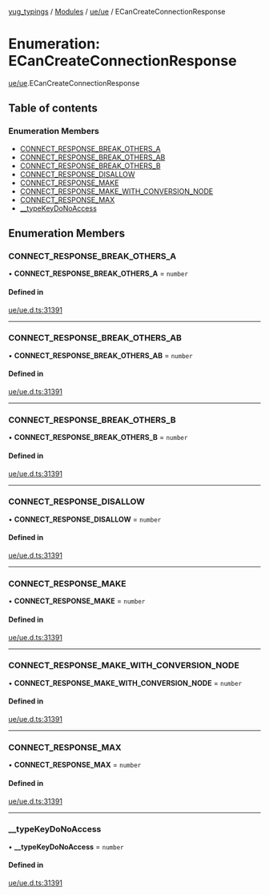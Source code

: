 [yug_typings](../README.md) / [Modules](../modules.md) / [ue/ue](../modules/ue_ue.md) / ECanCreateConnectionResponse

# Enumeration: ECanCreateConnectionResponse

[ue/ue](../modules/ue_ue.md).ECanCreateConnectionResponse

## Table of contents

### Enumeration Members

- [CONNECT\_RESPONSE\_BREAK\_OTHERS\_A](ue_ue.ECanCreateConnectionResponse.md#connect_response_break_others_a)
- [CONNECT\_RESPONSE\_BREAK\_OTHERS\_AB](ue_ue.ECanCreateConnectionResponse.md#connect_response_break_others_ab)
- [CONNECT\_RESPONSE\_BREAK\_OTHERS\_B](ue_ue.ECanCreateConnectionResponse.md#connect_response_break_others_b)
- [CONNECT\_RESPONSE\_DISALLOW](ue_ue.ECanCreateConnectionResponse.md#connect_response_disallow)
- [CONNECT\_RESPONSE\_MAKE](ue_ue.ECanCreateConnectionResponse.md#connect_response_make)
- [CONNECT\_RESPONSE\_MAKE\_WITH\_CONVERSION\_NODE](ue_ue.ECanCreateConnectionResponse.md#connect_response_make_with_conversion_node)
- [CONNECT\_RESPONSE\_MAX](ue_ue.ECanCreateConnectionResponse.md#connect_response_max)
- [\_\_typeKeyDoNoAccess](ue_ue.ECanCreateConnectionResponse.md#__typekeydonoaccess)

## Enumeration Members

### CONNECT\_RESPONSE\_BREAK\_OTHERS\_A

• **CONNECT\_RESPONSE\_BREAK\_OTHERS\_A** = `number`

#### Defined in

[ue/ue.d.ts:31391](https://github.com/YugMetaverse/yug_typings/blob/25cad34/ue/ue.d.ts#L31391)

___

### CONNECT\_RESPONSE\_BREAK\_OTHERS\_AB

• **CONNECT\_RESPONSE\_BREAK\_OTHERS\_AB** = `number`

#### Defined in

[ue/ue.d.ts:31391](https://github.com/YugMetaverse/yug_typings/blob/25cad34/ue/ue.d.ts#L31391)

___

### CONNECT\_RESPONSE\_BREAK\_OTHERS\_B

• **CONNECT\_RESPONSE\_BREAK\_OTHERS\_B** = `number`

#### Defined in

[ue/ue.d.ts:31391](https://github.com/YugMetaverse/yug_typings/blob/25cad34/ue/ue.d.ts#L31391)

___

### CONNECT\_RESPONSE\_DISALLOW

• **CONNECT\_RESPONSE\_DISALLOW** = `number`

#### Defined in

[ue/ue.d.ts:31391](https://github.com/YugMetaverse/yug_typings/blob/25cad34/ue/ue.d.ts#L31391)

___

### CONNECT\_RESPONSE\_MAKE

• **CONNECT\_RESPONSE\_MAKE** = `number`

#### Defined in

[ue/ue.d.ts:31391](https://github.com/YugMetaverse/yug_typings/blob/25cad34/ue/ue.d.ts#L31391)

___

### CONNECT\_RESPONSE\_MAKE\_WITH\_CONVERSION\_NODE

• **CONNECT\_RESPONSE\_MAKE\_WITH\_CONVERSION\_NODE** = `number`

#### Defined in

[ue/ue.d.ts:31391](https://github.com/YugMetaverse/yug_typings/blob/25cad34/ue/ue.d.ts#L31391)

___

### CONNECT\_RESPONSE\_MAX

• **CONNECT\_RESPONSE\_MAX** = `number`

#### Defined in

[ue/ue.d.ts:31391](https://github.com/YugMetaverse/yug_typings/blob/25cad34/ue/ue.d.ts#L31391)

___

### \_\_typeKeyDoNoAccess

• **\_\_typeKeyDoNoAccess** = `number`

#### Defined in

[ue/ue.d.ts:31391](https://github.com/YugMetaverse/yug_typings/blob/25cad34/ue/ue.d.ts#L31391)
